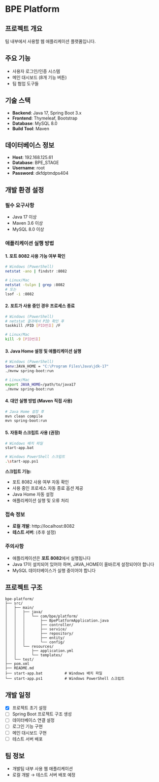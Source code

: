 # BPE Platform

## 프로젝트 개요
팀 내부에서 사용할 웹 애플리케이션 플랫폼입니다.

## 주요 기능
- 사용자 로그인/인증 시스템
- 메인 대시보드 (8개 기능 버튼)
- 팀 협업 도구들

## 기술 스택
- **Backend**: Java 17, Spring Boot 3.x
- **Frontend**: Thymeleaf, Bootstrap
- **Database**: MySQL 8.0
- **Build Tool**: Maven

## 데이터베이스 정보
- **Host**: 192.168.125.61
- **Database**: BPE_STAGE
- **Username**: root
- **Password**: dkfdptmdps404

## 개발 환경 설정

### 필수 요구사항
- Java 17 이상
- Maven 3.6 이상
- MySQL 8.0 이상

### 애플리케이션 실행 방법

#### 1. 포트 8082 사용 가능 여부 확인
```bash
# Windows (PowerShell)
netstat -ano | findstr :8082

# Linux/Mac
netstat -tulpn | grep :8082
# 또는
lsof -i :8082
```

#### 2. 포트가 사용 중인 경우 프로세스 종료
```bash
# Windows (PowerShell)
# netstat 결과에서 PID 확인 후
taskkill /PID [PID번호] /F

# Linux/Mac
kill -9 [PID번호]
```

#### 3. Java Home 설정 및 애플리케이션 실행
```bash
# Windows (PowerShell)
$env:JAVA_HOME = "C:\Program Files\Java\jdk-17"
./mvnw spring-boot:run

# Linux/Mac
export JAVA_HOME=/path/to/java17
./mvnw spring-boot:run
```

#### 4. 대안 실행 방법 (Maven 직접 사용)
```bash
# Java Home 설정 후
mvn clean compile
mvn spring-boot:run
```

#### 5. 자동화 스크립트 사용 (권장)
```bash
# Windows 배치 파일
start-app.bat

# Windows PowerShell 스크립트
.\start-app.ps1
```

**스크립트 기능:**
- 포트 8082 사용 여부 자동 확인
- 사용 중인 프로세스 자동 종료 옵션 제공
- Java Home 자동 설정
- 애플리케이션 실행 및 오류 처리

### 접속 정보
- **로컬 개발**: http://localhost:8082
- **테스트 서버**: (추후 설정)

### 주의사항
- 애플리케이션은 **포트 8082**에서 실행됩니다
- Java 17이 설치되어 있어야 하며, JAVA_HOME이 올바르게 설정되어야 합니다
- MySQL 데이터베이스가 실행 중이어야 합니다

## 프로젝트 구조
```
bpe-platform/
├── src/
│   ├── main/
│   │   ├── java/
│   │   │   └── com/bpe/platform/
│   │   │       ├── BpePlatformApplication.java
│   │   │       ├── controller/
│   │   │       ├── service/
│   │   │       ├── repository/
│   │   │       ├── entity/
│   │   │       └── config/
│   │   └── resources/
│   │       ├── application.yml
│   │       └── templates/
│   └── test/
├── pom.xml
├── README.md
├── start-app.bat          # Windows 배치 파일
└── start-app.ps1          # Windows PowerShell 스크립트
```

## 개발 일정
- [x] 프로젝트 초기 설정
- [ ] Spring Boot 프로젝트 구조 생성
- [ ] 데이터베이스 연결 설정
- [ ] 로그인 기능 구현
- [ ] 메인 대시보드 구현
- [ ] 테스트 서버 배포

## 팀 정보
- 개발팀 내부 사용 웹 애플리케이션
- 로컬 개발 → 테스트 서버 배포 예정